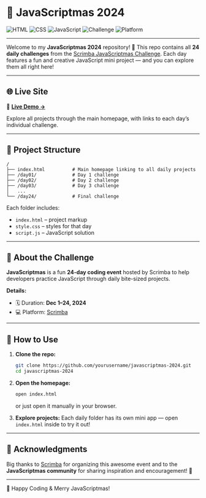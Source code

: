 # 🎄 JavaScriptmas 2024

![HTML](https://img.shields.io/badge/HTML-5-orange?logo=html5)
![CSS](https://img.shields.io/badge/CSS-3-blue?logo=css3)
![JavaScript](https://img.shields.io/badge/JavaScript-ES6-yellow?logo=javascript)
![Challenge](https://img.shields.io/badge/Challenge-24_Days-red?logo=calendar)
![Platform](https://img.shields.io/badge/Scrimba-JavaScriptmas-8A2BE2?logo=scrimba)

---

Welcome to my **JavaScriptmas 2024** repository! 🎅
This repo contains all **24 daily challenges** from the [Scrimba JavaScriptmas Challenge](https://scrimba.com/javascriptmas-c0javascriptmas).
Each day features a fun and creative JavaScript mini project — and you can explore them all right here!

---

## 🌐 Live Site

🎁 **[Live Demo →](https://uj-ujjawal.github.io/JavaScriptmas/)**

Explore all projects through the main homepage, with links to each day’s individual challenge.

---

## 📁 Project Structure

```
/
├── index.html          # Main homepage linking to all daily projects
├── /day01/             # Day 1 challenge
├── /day02/             # Day 2 challenge
├── /day03/             # Day 3 challenge
│   ...
└── /day24/             # Final challenge
```

Each folder includes:

* `index.html` – project markup
* `style.css` – styles for that day
* `script.js` – JavaScript solution

---

## 🧠 About the Challenge

**JavaScriptmas** is a fun **24-day coding event** hosted by Scrimba to help developers practice JavaScript through daily bite-sized projects.

**Details:**

* 🗓️ Duration: **Dec 1–24, 2024**
* 💻 Platform: [Scrimba](https://scrimba.com/javascriptmas-c0javascriptmas)

---

## 🚀 How to Use

1. **Clone the repo:**

   ```bash
   git clone https://github.com/yourusername/javascriptmas-2024.git
   cd javascriptmas-2024
   ```

2. **Open the homepage:**

   ```bash
   open index.html
   ```

   or just open it manually in your browser.

3. **Explore projects:**
   Each daily folder has its own mini app — open `index.html` inside to try it out!

---
## 🙌 Acknowledgments

Big thanks to [Scrimba](https://scrimba.com) for organizing this awesome event
and to the **JavaScriptmas community** for sharing inspiration and encouragement! 💚

---

🌟 Happy Coding & Merry JavaScriptmas!  
